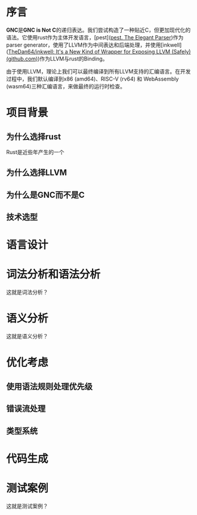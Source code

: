 

# 序言

**GNC**是**GNC is Not C**的递归表达。我们尝试构造了一种贴近C，但更加现代化的语法。它使用rust作为主体开发语言，[pest]([pest. The Elegant Parser](https://pest.rs/))作为parser generator，使用了LLVM作为中间表达和后端处理，并使用[inkwell]([TheDan64/inkwell: It's a New Kind of Wrapper for Exposing LLVM (Safely) (github.com)](https://github.com/TheDan64/inkwell))作为LLVM与rust的Binding。

由于使用LLVM，理论上我们可以最终编译到所有LLVM支持的汇编语言。在开发过程中，我们默认编译到x86 (amd64)、RISC-V (rv64) 和 WebAssembly (wasm64)三种汇编语言，来做最终的运行时检查。





# 项目背景

## 为什么选择rust

Rust是近些年产生的一个





## 为什么选择LLVM







## 为什么是GNC而不是C







## 技术选型







# 语言设计











# 词法分析和语法分析



这就是词法分析？

# 语义分析

这就是语义分析？





# 优化考虑

## 使用语法规则处理优先级







## 错误流处理









## 类型系统





# 代码生成





# 测试案例

这就是测试案例？

